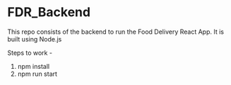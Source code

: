 # FDR_Backend

This repo consists of the backend to run the Food Delivery React App. It is built using Node.js 

Steps to work - 

1) npm install
2) npm run start
